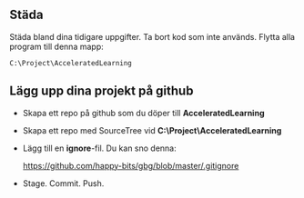 ## Städa

Städa bland dina tidigare uppgifter. Ta bort kod som inte används. Flytta alla program till denna mapp:

	C:\Project\AcceleratedLearning

## Lägg upp dina projekt på github

- Skapa ett repo på github som du döper till **AcceleratedLearning**
- Skapa ett repo med SourceTree vid **C:\Project\AcceleratedLearning** 
- Lägg till en **ignore**-fil. Du kan sno denna:

	https://github.com/happy-bits/gbg/blob/master/.gitignore

- Stage. Commit. Push.
